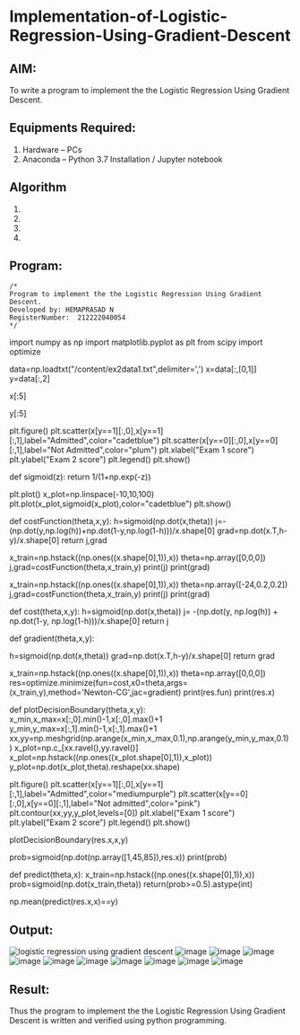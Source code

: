 # Implementation-of-Logistic-Regression-Using-Gradient-Descent

## AIM:
To write a program to implement the the Logistic Regression Using Gradient Descent.

## Equipments Required:
1. Hardware – PCs
2. Anaconda – Python 3.7 Installation / Jupyter notebook

## Algorithm
1. 
2. 
3. 
4. 

## Program:
```
/*
Program to implement the the Logistic Regression Using Gradient Descent.
Developed by: HEMAPRASAD N
RegisterNumber:  212222040054
*/
```
import numpy as np
import matplotlib.pyplot as plt
from scipy import optimize

data=np.loadtxt("/content/ex2data1.txt",delimiter=',')
x=data[:,[0,1]]
y=data[:,2]

x[:5]

y[:5]

plt.figure()
plt.scatter(x[y==1][:,0],x[y==1][:,1],label="Admitted",color="cadetblue")
plt.scatter(x[y==0][:,0],x[y==0][:,1],label="Not Admitted",color="plum")
plt.xlabel("Exam 1 score")
plt.ylabel("Exam 2 score")
plt.legend()
plt.show()

def sigmoid(z):
  return 1/(1+np.exp(-z))

plt.plot()
x_plot=np.linspace(-10,10,100)
plt.plot(x_plot,sigmoid(x_plot),color="cadetblue")
plt.show()

def costFunction(theta,x,y):
  h=sigmoid(np.dot(x,theta))
  j=-(np.dot(y,np.log(h))+np.dot(1-y,np.log(1-h)))/x.shape[0]
  grad=np.dot(x.T,h-y)/x.shape[0]
  return j,grad

x_train=np.hstack((np.ones((x.shape[0],1)),x))
theta=np.array([0,0,0])
j,grad=costFunction(theta,x_train,y)
print(j)
print(grad)

x_train=np.hstack((np.ones((x.shape[0],1)),x))
theta=np.array([-24,0.2,0.2])
j,grad=costFunction(theta,x_train,y)
print(j)
print(grad)

def cost(theta,x,y):
  h=sigmoid(np.dot(x,theta))
  j= -(np.dot(y, np.log(h)) + np.dot(1-y, np.log(1-h)))/x.shape[0]
  return j


def gradient(theta,x,y):

  h=sigmoid(np.dot(x,theta))
  grad=np.dot(x.T,h-y)/x.shape[0]
  return grad


x_train=np.hstack((np.ones((x.shape[0],1)),x))
theta=np.array([0,0,0])
res=optimize.minimize(fun=cost,x0=theta,args=(x_train,y),method='Newton-CG',jac=gradient)
print(res.fun)
print(res.x)

def plotDecisionBoundary(theta,x,y):
  x_min,x_max=x[:,0].min()-1,x[:,0].max()+1
  y_min,y_max=x[:,1].min()-1,x[:,1].max()+1
  xx,yy=np.meshgrid(np.arange(x_min,x_max,0.1),np.arange(y_min,y_max,0.1))
  x_plot=np.c_[xx.ravel(),yy.ravel()]
  x_plot=np.hstack((np.ones((x_plot.shape[0],1)),x_plot))
  y_plot=np.dot(x_plot,theta).reshape(xx.shape)

  plt.figure()
  plt.scatter(x[y==1][:,0],x[y==1][:,1],label="Admitted",color="mediumpurple")
  plt.scatter(x[y==0][:,0],x[y==0][:,1],label="Not admitted",color="pink")
  plt.contour(xx,yy,y_plot,levels=[0])
  plt.xlabel("Exam 1 score")
  plt.ylabel("Exam 2 score")
  plt.legend()
  plt.show()

plotDecisionBoundary(res.x,x,y)

prob=sigmoid(np.dot(np.array([1,45,85]),res.x))
print(prob)

def predict(theta,x):
  x_train=np.hstack((np.ones((x.shape[0],1)),x))
  prob=sigmoid(np.dot(x_train,theta))
  return(prob>=0.5).astype(int)

np.mean(predict(res.x,x)==y)


## Output:
![logistic regression using gradient descent](sam.png)
![image](https://github.com/Hemaprasad-N/-Implementation-of-Logistic-Regression-Using-Gradient-Descent/assets/135933397/62ddb39d-0b24-4570-ab01-edfda9891016)
![image](https://github.com/Hemaprasad-N/-Implementation-of-Logistic-Regression-Using-Gradient-Descent/assets/135933397/d6ea687b-9d1a-4b04-82a8-fb8faeca57ce)
![image](https://github.com/Hemaprasad-N/-Implementation-of-Logistic-Regression-Using-Gradient-Descent/assets/135933397/df3bbf00-03b0-45d1-8f67-bec3814a9ff8)
![image](https://github.com/Hemaprasad-N/-Implementation-of-Logistic-Regression-Using-Gradient-Descent/assets/135933397/05c94fe1-8154-4e6e-aa08-ed02d59063f3)
![image](https://github.com/Hemaprasad-N/-Implementation-of-Logistic-Regression-Using-Gradient-Descent/assets/135933397/beb1fc13-59fb-4c52-b8bd-68eb08a1c9b6)
![image](https://github.com/Hemaprasad-N/-Implementation-of-Logistic-Regression-Using-Gradient-Descent/assets/135933397/8e06f7bd-eb87-48ad-bf08-a47fafb4f4c8)
![image](https://github.com/Hemaprasad-N/-Implementation-of-Logistic-Regression-Using-Gradient-Descent/assets/135933397/5d90e9a1-08e0-468d-96fd-3df55bb3e2ae)
![image](https://github.com/Hemaprasad-N/-Implementation-of-Logistic-Regression-Using-Gradient-Descent/assets/135933397/09df9419-be95-40d6-bae6-0a63fe9c5366)
![image](https://github.com/Hemaprasad-N/-Implementation-of-Logistic-Regression-Using-Gradient-Descent/assets/135933397/8dfef1f1-68d8-4b36-bfd4-a115f29a9a32)
![image](https://github.com/Hemaprasad-N/-Implementation-of-Logistic-Regression-Using-Gradient-Descent/assets/135933397/04a6d0a5-84a7-4cd2-9c3b-3fe482157f29)



## Result:
Thus the program to implement the the Logistic Regression Using Gradient Descent is written and verified using python programming.

